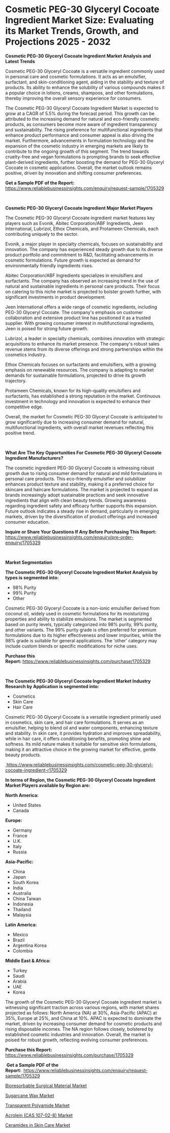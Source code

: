 <p><h1>Cosmetic PEG-30 Glyceryl Cocoate Ingredient Market Size: Evaluating its Market Trends, Growth, and Projections 2025 - 2032</h1></p><p><strong>Cosmetic PEG-30 Glyceryl Cocoate Ingredient Market Analysis and Latest Trends</strong></p>
<p><p>Cosmetic PEG-30 Glyceryl Cocoate is a versatile ingredient commonly used in personal care and cosmetic formulations. It acts as an emulsifier, surfactant, and skin-conditioning agent, aiding in the stability and texture of products. Its ability to enhance the solubility of various compounds makes it a popular choice in lotions, creams, shampoos, and other formulations, thereby improving the overall sensory experience for consumers.</p><p>The Cosmetic PEG-30 Glyceryl Cocoate Ingredient Market is expected to grow at a CAGR of 5.5% during the forecast period. This growth can be attributed to the increasing demand for natural and eco-friendly cosmetic products, as consumers become more aware of ingredient transparency and sustainability. The rising preference for multifunctional ingredients that enhance product performance and consumer appeal is also driving the market. Furthermore, advancements in formulation technology and the expansion of the cosmetic industry in emerging markets are likely to contribute to the ongoing growth of this segment. The trend towards cruelty-free and vegan formulations is prompting brands to seek effective plant-derived ingredients, further boosting the demand for PEG-30 Glyceryl Cocoate in cosmetic applications. Overall, the market outlook remains positive, driven by innovation and shifting consumer preferences.</p></p>
<p><strong>Get a Sample PDF of the Report:&nbsp;</strong> <a href="https://www.reliablebusinessinsights.com/enquiry/request-sample/1705329?utm_campaign=75&utm_medium=2&utm_source=Github&utm_content=ia&utm_term=27032025&utm_id=cosmetic-peg-30-glyceryl-cocoate-ingredient">https://www.reliablebusinessinsights.com/enquiry/request-sample/1705329</a></p>
<p>&nbsp;</p>
<p><strong>Cosmetic PEG-30 Glyceryl Cocoate Ingredient Major Market Players</strong></p>
<p><p>The Cosmetic PEG-30 Glyceryl Cocoate ingredient market features key players such as Evonik, Abitec Corporation/ABF Ingredients, Jeen International, Lubrizol, Ethox Chemicals, and Protameen Chemicals, each contributing uniquely to the sector. </p><p>Evonik, a major player in specialty chemicals, focuses on sustainability and innovation. The company has experienced steady growth due to its diverse product portfolio and commitment to R&D, facilitating advancements in cosmetic formulations. Future growth is expected as demand for environmentally friendly ingredients rises.</p><p>Abitec Corporation/ABF Ingredients specializes in emulsifiers and surfactants. The company has observed an increasing trend in the use of natural and sustainable ingredients in personal care products. Their focus on catering to this niche market is projected to bolster growth further, with significant investments in product development.</p><p>Jeen International offers a wide range of cosmetic ingredients, including PEG-30 Glyceryl Cocoate. The company's emphasis on customer collaboration and extensive product line has positioned it as a trusted supplier. With growing consumer interest in multifunctional ingredients, Jeen is poised for strong future growth.</p><p>Lubrizol, a leader in specialty chemicals, combines innovation with strategic acquisitions to enhance its market presence. The company's robust sales revenue stems from its diverse offerings and strong partnerships within the cosmetics industry.</p><p>Ethox Chemicals focuses on surfactants and emulsifiers, with a growing emphasis on renewable resources. The company is adapting to market demands for sustainable formulations, projected to drive its growth trajectory.</p><p>Protameen Chemicals, known for its high-quality emulsifiers and surfactants, has established a strong reputation in the market. Continuous investment in technology and innovation is expected to enhance their competitive edge.</p><p>Overall, the market for Cosmetic PEG-30 Glyceryl Cocoate is anticipated to grow significantly due to increasing consumer demand for natural, multifunctional ingredients, with overall market revenues reflecting this positive trend.</p></p>
<p>&nbsp;</p>
<p><strong>What Are The Key Opportunities For Cosmetic PEG-30 Glyceryl Cocoate Ingredient Manufacturers?</strong></p>
<p><p>The cosmetic ingredient PEG-30 Glyceryl Cocoate is witnessing robust growth due to rising consumer demand for natural and mild formulations in personal care products. This eco-friendly emulsifier and solubilizer enhances product texture and stability, making it a preferred choice for skincare and haircare formulations. The market is projected to expand as brands increasingly adopt sustainable practices and seek innovative ingredients that align with clean beauty trends. Growing awareness regarding ingredient safety and efficacy further supports this expansion. Future outlook indicates a steady rise in demand, particularly in emerging markets, driven by the diversification of product offerings and increased consumer education.</p></p>
<p><strong>Inquire or Share Your Questions If Any Before Purchasing This Report:</strong> <a href="https://www.reliablebusinessinsights.com/enquiry/pre-order-enquiry/1705329?utm_campaign=75&utm_medium=2&utm_source=Github&utm_content=ia&utm_term=27032025&utm_id=cosmetic-peg-30-glyceryl-cocoate-ingredient">https://www.reliablebusinessinsights.com/enquiry/pre-order-enquiry/1705329</a></p>
<p>&nbsp;</p>
<p><strong>Market Segmentation</strong></p>
<p><strong>The Cosmetic PEG-30 Glyceryl Cocoate Ingredient Market Analysis by types is segmented into:</strong></p>
<p><ul><li>98% Purity</li><li>99% Purity</li><li>Other</li></ul></p>
<p><p>Cosmetic PEG-30 Glyceryl Cocoate is a non-ionic emulsifier derived from coconut oil, widely used in cosmetic formulations for its moisturizing properties and ability to stabilize emulsions. The market is segmented based on purity levels, typically categorized into 98% purity, 99% purity, and other variants. The 99% purity grade is often preferred for premium formulations due to its higher effectiveness and lower impurities, while the 98% grade is suitable for general applications. The 'other' category may include custom blends or specific modifications for niche uses.</p></p>
<p><strong>Purchase this Report:&nbsp;</strong><a href="https://www.reliablebusinessinsights.com/purchase/1705329?utm_campaign=75&utm_medium=2&utm_source=Github&utm_content=ia&utm_term=27032025&utm_id=cosmetic-peg-30-glyceryl-cocoate-ingredient">https://www.reliablebusinessinsights.com/purchase/1705329</a></p>
<p>&nbsp;</p>
<p><strong>The Cosmetic PEG-30 Glyceryl Cocoate Ingredient Market Industry Research by Application is segmented into:</strong></p>
<p><ul><li>Cosmetics</li><li>Skin Care</li><li>Hair Care</li></ul></p>
<p><p>Cosmetic PEG-30 Glyceryl Cocoate is a versatile ingredient primarily used in cosmetics, skin care, and hair care formulations. It serves as an emulsifier, helping to blend oil and water components, enhancing texture and stability. In skin care, it provides hydration and improves spreadability, while in hair care, it offers conditioning benefits, promoting shine and softness. Its mild nature makes it suitable for sensitive skin formulations, making it an attractive choice in the growing market for effective, gentle beauty products.</p></p>
<p><a href="https://www.reliablebusinessinsights.com/cosmetic-peg-30-glyceryl-cocoate-ingredient-r1705329?utm_campaign=75&utm_medium=2&utm_source=Github&utm_content=ia&utm_term=27032025&utm_id=cosmetic-peg-30-glyceryl-cocoate-ingredient">&nbsp;https://www.reliablebusinessinsights.com/cosmetic-peg-30-glyceryl-cocoate-ingredient-r1705329</a></p>
<p><strong>In terms of Region, the Cosmetic PEG-30 Glyceryl Cocoate Ingredient Market Players available by Region are:</strong></p>
<p>
    <p> <strong> North America: </strong>
        <ul>
            <li>United States</li>
            <li>Canada</li>
        </ul>
        </p> 
    <p> <strong> Europe: </strong>
        <ul>
            <li>Germany</li>
            <li>France</li>
            <li>U.K.</li>
            <li>Italy</li>
            <li>Russia</li>
        </ul>
        </p> 
    <p> <strong> Asia-Pacific: </strong>
        <ul>
            <li>China</li>
            <li>Japan</li>
            <li>South Korea</li>
            <li>India</li>
            <li>Australia</li>
            <li>China Taiwan</li>
            <li>Indonesia</li>
            <li>Thailand</li>
            <li>Malaysia</li>
        </ul>
        </p> 
    <p> <strong> Latin America: </strong>
        <ul>
            <li>Mexico</li>
            <li>Brazil</li>
            <li>Argentina Korea</li>
            <li>Colombia</li>
        </ul>
        </p> 
    <p> <strong> Middle East & Africa: </strong>
        <ul>
            <li>Turkey</li>
            <li>Saudi</li>
            <li>Arabia</li>
            <li>UAE</li>
            <li>Korea</li>
        </ul>
    </p>
    </p>
<p><p>The growth of the Cosmetic PEG-30 Glyceryl Cocoate ingredient market is witnessing significant traction across various regions, with market shares projected as follows: North America (NA) at 30%, Asia-Pacific (APAC) at 35%, Europe at 25%, and China at 10%. APAC is expected to dominate the market, driven by increasing consumer demand for cosmetic products and rising disposable incomes. The NA region follows closely, bolstered by established cosmetic industries and innovation. Overall, the market is poised for robust growth, reflecting evolving consumer preferences.</p></p>
<p><strong>Purchase this Report: </strong><a href="https://www.reliablebusinessinsights.com/purchase/1705329?utm_campaign=75&utm_medium=2&utm_source=Github&utm_content=ia&utm_term=27032025&utm_id=cosmetic-peg-30-glyceryl-cocoate-ingredient">https://www.reliablebusinessinsights.com/purchase/1705329</a></p>
<p>&nbsp;<strong>Get a Sample PDF of the Report:&nbsp;&nbsp;</strong><a href="https://www.reliablebusinessinsights.com/enquiry/request-sample/1705329?utm_campaign=75&utm_medium=2&utm_source=Github&utm_content=ia&utm_term=27032025&utm_id=cosmetic-peg-30-glyceryl-cocoate-ingredient">https://www.reliablebusinessinsights.com/enquiry/request-sample/1705329</a></p>
<p><strong></strong></p>
<p><p><a href="https://github.com/zupankocka/Market-Research-Report-List-1/blob/main/bioresorbable-surgical-material-market.md?utm_campaign=75&utm_medium=2&utm_source=Github&utm_content=ia&utm_term=27032025&utm_id=cosmetic-peg-30-glyceryl-cocoate-ingredient">Bioresorbable Surgical Material Market</a></p><p><a href="https://github.com/salodipura00/Market-Research-Report-List-1/blob/main/sugarcane-wax-market.md?utm_campaign=75&utm_medium=2&utm_source=Github&utm_content=ia&utm_term=27032025&utm_id=cosmetic-peg-30-glyceryl-cocoate-ingredient">Sugarcane Wax Market</a></p><p><a href="https://github.com/alberthagorsuch/Market-Research-Report-List-1/blob/main/transparent-polyamide-market.md?utm_campaign=75&utm_medium=2&utm_source=Github&utm_content=ia&utm_term=27032025&utm_id=cosmetic-peg-30-glyceryl-cocoate-ingredient">Transparent Polyamide Market</a></p><p><a href="https://github.com/donnettaletizia/Market-Research-Report-List-1/blob/main/acrolein-cas-107-02-8-market.md?utm_campaign=75&utm_medium=2&utm_source=Github&utm_content=ia&utm_term=27032025&utm_id=cosmetic-peg-30-glyceryl-cocoate-ingredient">Acrolein (CAS 107-02-8) Market</a></p><p><a href="https://github.com/viipposahko25/Market-Research-Report-List-1/blob/main/ceramides-in-skin-care-market.md?utm_campaign=75&utm_medium=2&utm_source=Github&utm_content=ia&utm_term=27032025&utm_id=cosmetic-peg-30-glyceryl-cocoate-ingredient">Ceramides in Skin Care Market</a></p></p>